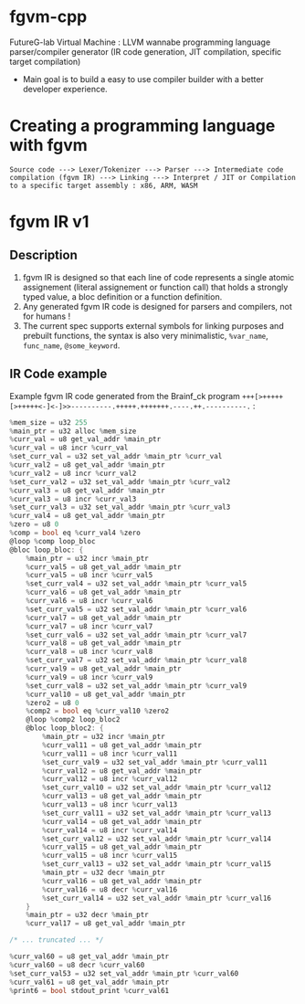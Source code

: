 # fgvm-cpp
FutureG-lab Virtual Machine : LLVM wannabe programming language parser/compiler generator (IR code generation, JIT compilation, specific target compilation)
* Main goal is to build a easy to use compiler builder with a better developer experience.

# Creating a programming language with fgvm 
```
Source code ---> Lexer/Tokenizer ---> Parser ---> Intermediate code compilation (fgvm IR) ---> Linking ---> Interpret / JIT or Compilation to a specific target assembly : x86, ARM, WASM
```

# fgvm IR v1

## Description
1. fgvm IR is designed so that each line of code represents a single atomic assignement (literal assignement or function call) that holds a strongly typed value, a bloc definition or a function definition.
2. Any generated fgvm IR code is designed for parsers and compilers, not for humans !
3. The current spec supports external symbols for linking purposes and prebuilt functions, the syntax is also very minimalistic, `%var_name`, `func_name`, `@some_keyword`.

## IR Code example
Example fgvm IR code generated from the Brainf_ck program `+++[>+++++[>+++++<-]<-]>>----------.+++++.+++++++.----.++.----------.` :
```c
%mem_size = u32 255
%main_ptr = u32 alloc %mem_size
%curr_val = u8 get_val_addr %main_ptr
%curr_val = u8 incr %curr_val
%set_curr_val = u32 set_val_addr %main_ptr %curr_val
%curr_val2 = u8 get_val_addr %main_ptr
%curr_val2 = u8 incr %curr_val2
%set_curr_val2 = u32 set_val_addr %main_ptr %curr_val2
%curr_val3 = u8 get_val_addr %main_ptr
%curr_val3 = u8 incr %curr_val3
%set_curr_val3 = u32 set_val_addr %main_ptr %curr_val3
%curr_val4 = u8 get_val_addr %main_ptr
%zero = u8 0
%comp = bool eq %curr_val4 %zero
@loop %comp loop_bloc
@bloc loop_bloc: {
    %main_ptr = u32 incr %main_ptr
    %curr_val5 = u8 get_val_addr %main_ptr
    %curr_val5 = u8 incr %curr_val5
    %set_curr_val4 = u32 set_val_addr %main_ptr %curr_val5
    %curr_val6 = u8 get_val_addr %main_ptr
    %curr_val6 = u8 incr %curr_val6
    %set_curr_val5 = u32 set_val_addr %main_ptr %curr_val6
    %curr_val7 = u8 get_val_addr %main_ptr
    %curr_val7 = u8 incr %curr_val7
    %set_curr_val6 = u32 set_val_addr %main_ptr %curr_val7
    %curr_val8 = u8 get_val_addr %main_ptr
    %curr_val8 = u8 incr %curr_val8
    %set_curr_val7 = u32 set_val_addr %main_ptr %curr_val8
    %curr_val9 = u8 get_val_addr %main_ptr
    %curr_val9 = u8 incr %curr_val9
    %set_curr_val8 = u32 set_val_addr %main_ptr %curr_val9
    %curr_val10 = u8 get_val_addr %main_ptr
    %zero2 = u8 0
    %comp2 = bool eq %curr_val10 %zero2
    @loop %comp2 loop_bloc2
    @bloc loop_bloc2: {
        %main_ptr = u32 incr %main_ptr
        %curr_val11 = u8 get_val_addr %main_ptr
        %curr_val11 = u8 incr %curr_val11
        %set_curr_val9 = u32 set_val_addr %main_ptr %curr_val11
        %curr_val12 = u8 get_val_addr %main_ptr
        %curr_val12 = u8 incr %curr_val12
        %set_curr_val10 = u32 set_val_addr %main_ptr %curr_val12
        %curr_val13 = u8 get_val_addr %main_ptr
        %curr_val13 = u8 incr %curr_val13
        %set_curr_val11 = u32 set_val_addr %main_ptr %curr_val13
        %curr_val14 = u8 get_val_addr %main_ptr
        %curr_val14 = u8 incr %curr_val14
        %set_curr_val12 = u32 set_val_addr %main_ptr %curr_val14
        %curr_val15 = u8 get_val_addr %main_ptr
        %curr_val15 = u8 incr %curr_val15
        %set_curr_val13 = u32 set_val_addr %main_ptr %curr_val15
        %main_ptr = u32 decr %main_ptr
        %curr_val16 = u8 get_val_addr %main_ptr
        %curr_val16 = u8 decr %curr_val16
        %set_curr_val14 = u32 set_val_addr %main_ptr %curr_val16
    }
    %main_ptr = u32 decr %main_ptr
    %curr_val17 = u8 get_val_addr %main_ptr

/* ... truncated ... */

%curr_val60 = u8 get_val_addr %main_ptr
%curr_val60 = u8 decr %curr_val60
%set_curr_val53 = u32 set_val_addr %main_ptr %curr_val60
%curr_val61 = u8 get_val_addr %main_ptr
%print6 = bool stdout_print %curr_val61
```
